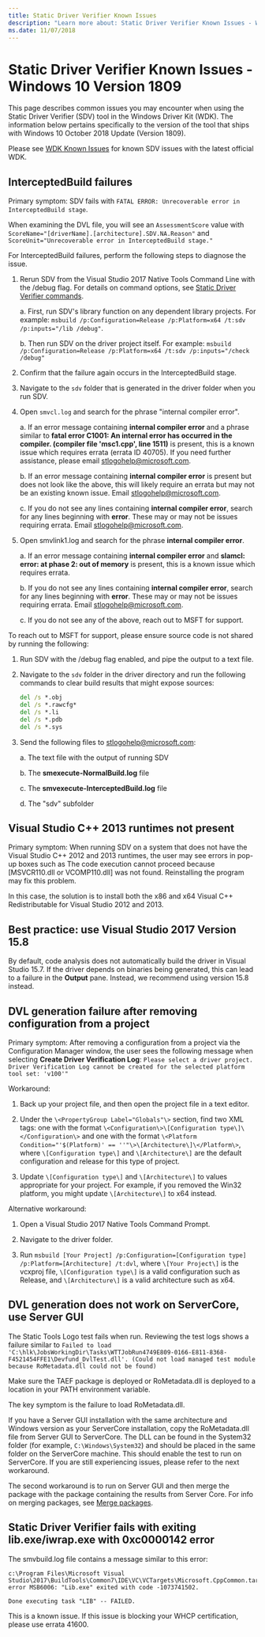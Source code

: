 ```yaml
---
title: Static Driver Verifier Known Issues
description: "Learn more about: Static Driver Verifier Known Issues - Windows 10 Version 1809"
ms.date: 11/07/2018
---
```


# Static Driver Verifier Known Issues - Windows 10 Version 1809

This page describes common issues you may encounter when using the Static Driver Verifier (SDV) tool in the Windows Driver Kit (WDK). The information below pertains specifically to the version of the tool that ships with Windows 10 October 2018 Update (Version 1809).

Please see [WDK Known Issues](https://social.msdn.microsoft.com/Forums/96c770a9-19a3-42d0-8d0e-bd200285d980/hardware-development-kits-for-windows-10-version-2004?forum=wdk) for known SDV issues with the latest official WDK.

## InterceptedBuild failures

Primary symptom: SDV fails with `FATAL ERROR: Unrecoverable error in InterceptedBuild stage`.  

When examining the DVL file, you will see an `AssessmentScore` value with `ScoreName="[driverName].[architecture].SDV.NA.Reason"` and `ScoreUnit="Unrecoverable error in InterceptedBuild stage."`

For InterceptedBuild failures, perform the following steps to diagnose the issue.

1. Rerun SDV from the Visual Studio 2017 Native Tools Command Line with the /debug flag.  For details on command options, see [Static Driver Verifier commands](../devtest/-static-driver-verifier-commands--msbuild-.md).

    a. First, run SDV's library function on any dependent library projects.  For example: `msbuild /p:Configuration=Release /p:Platform=x64 /t:sdv /p:inputs="/lib /debug"`.

    b. Then run SDV on the driver project itself.  For example: `msbuild /p:Configuration=Release /p:Platform=x64 /t:sdv /p:inputs="/check /debug"`

2. Confirm that the failure again occurs in the InterceptedBuild stage.

3. Navigate to the `sdv` folder that is generated in the driver folder when you run SDV.

4. Open `smvcl.log` and search for the phrase "internal compiler error".

    a. If an error message containing **internal compiler error** and a phrase similar to **fatal error C1001: An internal error has occurred in the compiler.  (compiler file 'msc1.cpp', line 1511)** is present, this is a known issue which requires errata (errata ID 40705). If you need further assistance, please email <stlogohelp@microsoft.com>.

    b. If an error message containing **internal compiler error** is present but does not look like the above, this will likely require an errata but may not be an existing known issue.  Email <stlogohelp@microsoft.com>.

    c. If you do not see any lines containing **internal compiler error**, search for any lines beginning with **error**.  These may or may not be issues requiring errata.  Email <stlogohelp@microsoft.com>.

5. Open smvlink1.log and search for the phrase **internal compiler error**.

    a. If an error message containing **internal compiler error** and **slamcl: error: at phase 2: out of memory** is present, this is a known issue which requires errata.

    b. If you do not see any lines containing **internal compiler error**, search for any lines beginning with **error**.  These may or may not be issues requiring errata.  Email <stlogohelp@microsoft.com>.

    c. If you do not see any of the above, reach out to MSFT for support.

To reach out to MSFT for support, please ensure source code is not shared by running the following:

1. Run SDV with the /debug flag enabled, and pipe the output to a text file.

2. Navigate to the `sdv` folder in the driver directory and run the following commands to clear build results that might expose sources:

    ```cmd
    del /s *.obj
    del /s *.rawcfg*
    del /s *.li
    del /s *.pdb
    del /s *.sys
    ```

3. Send the following files to <stlogohelp@microsoft.com>:

    a. The text file with the output of running SDV

    b. The **smexecute-NormalBuild.log** file

    c. The **smvexecute-InterceptedBuild.log** file

    d. The "sdv" subfolder

## Visual Studio C++ 2013 runtimes not present

Primary symptom: When running SDV on a system that does not have the Visual Studio C++ 2012 and 2013 runtimes, the user may see errors in pop-up boxes such as The code execution cannot proceed because \[MSVCR110.dll or VCOMP110.dll\] was not found.  Reinstalling the program may fix this problem.

In this case, the solution is to install both the x86 and x64 Visual C++ Redistributable for Visual Studio 2012 and 2013.

## Best practice: use Visual Studio 2017 Version 15.8 

By default, code analysis does not automatically build the driver in Visual Studio 15.7.  If the driver depends on binaries being generated, this can lead to a failure in the **Output** pane.  Instead, we recommend using version 15.8 instead.

## DVL generation failure after removing configuration from a project

Primary symptom: After removing a configuration from a project via the Configuration Manager window, the user sees the following message when selecting **Create Driver Verification Log**: `Please select a driver project. Driver Verification Log cannot be created for the selected platform tool set: 'v100'"`

Workaround: 

1. Back up your project file, and then open the project file in a text editor.

2. Under the `\<PropertyGroup Label="Globals"\>` section, find two XML tags: one with the format `\<Configuration\>\[Configuration type\]\</Configuration\>` and one with the format `\<Platform Condition="'$(Platform)' == ''"\>\[Architecture\]\</Platform\>`, where `\[Configuration type\]` and `\[Architecture\]` are the default configuration and release for this type of project.

3. Update `\[Configuration type\]` and `\[Architecture\]` to values appropriate for your project.  For example, if you removed the Win32 platform, you might update `\[Architecture\]` to x64 instead.

Alternative workaround:

1. Open a Visual Studio 2017 Native Tools Command Prompt.

2. Navigate to the driver folder.

3. Run `msbuild [Your Project] /p:Configuration=[Configuration type]  /p:Platform=[Architecture] /t:dvl`, where `\[Your Project\]` is the vcxproj file, `\[Configuration type\]` is a valid configuration such as Release, and `\[Architecture\]` is a valid architecture such as x64.

## DVL generation does not work on ServerCore, use Server GUI

The Static Tools Logo test fails when run.  Reviewing the test logs shows a failure similar to
`Failed to load 'C:\hlk\JobsWorkingDir\Tasks\WTTJobRun4749E809-0166-E811-8368-F4521454FFE1\Devfund_DvlTest.dll'. (Could not load managed test module because RoMetadata.dll could not be found)`

Make sure the TAEF package is deployed or RoMetadata.dll is deployed to a location in your PATH environment variable.  

The key symptom is the failure to load RoMetadata.dll.

If you have a Server GUI installation with the same architecture and Windows version as your ServerCore installation, copy the RoMetadata.dll file from Server GUI to ServerCore.  The DLL can be found in the System32 folder (for example, `C:\Windows\System32`) and should be placed in the same folder on the ServerCore machine.  This should enable the test to run on ServerCore.  If you are still experiencing issues, please refer to the next workaround.

The second workaround is to run on Server GUI and then merge the package with the package containing the results from Server Core. For info on merging packages, see [Merge packages](/windows-hardware/test/hlk/user/merge-packages).

## Static Driver Verifier fails with exiting lib.exe/iwrap.exe with 0xc0000142 error

The smvbuild.log file contains a message similar to this error:

```
c:\Program Files\Microsoft Visual Studio\2017\BuildTools\Common7\IDE\VC\VCTargets\Microsoft.CppCommon.targets(1144,5): error MSB6006: "Lib.exe" exited with code -1073741502.

Done executing task "LIB" -- FAILED.
```

This is a known issue. If this issue is blocking your WHCP certification, please use errata 41600.
